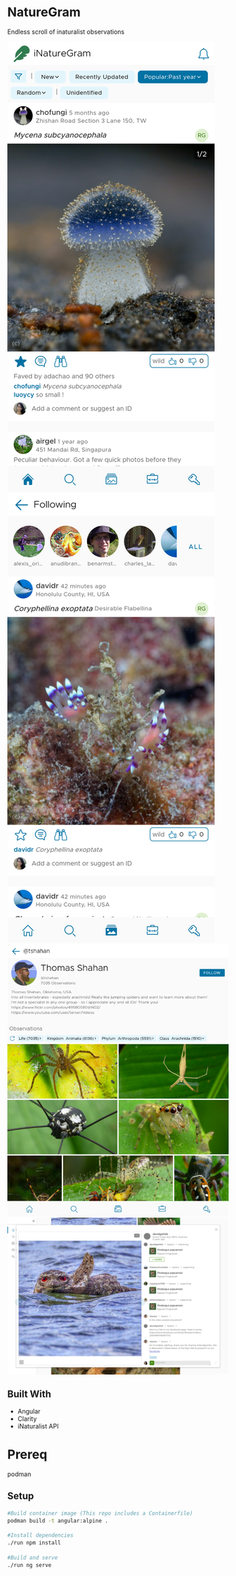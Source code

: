 # NatureGram
Endless scroll of inaturalist observations

![home](readmephotos/home.png)
![following](readmephotos/following.png)
![naturalist](readmephotos/naturalist.png)
![comments](readmephotos/comments_wide.png)

## Built With
* Angular
* Clarity
* iNaturalist API

# Prereq
podman

## Setup 

```bash
#Build container image (This repo includes a Containerfile) 
podman build -t angular:alpine .

#Install dependencies
./run npm install

#Build and serve
./run ng serve 
```

